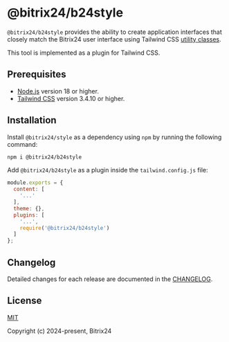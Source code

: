 # @bitrix24/b24style
`@bitrix24/b24style` provides the ability to create application interfaces that closely match the Bitrix24 user interface using Tailwind CSS [utility classes](https://tailwindcss.com/docs/utility-first).

This tool is implemented as a plugin for Tailwind CSS.

## Prerequisites

- [Node.js](https://nodejs.org/) version 18 or higher.
- [Tailwind CSS](https://tailwindcss.com/) version 3.4.10 or higher.

## Installation

Install `@bitrix24/style` as a dependency using `npm` by running the following command:

```bash
npm i @bitrix24/b24style
```

Add `@bitrix24/b24style` as a plugin inside the `tailwind.config.js` file:

```js
module.exports = {
  content: [
    '...'
  ],
  theme: {},
  plugins: [
    '...',
    require('@bitrix24/b24style')
  ]
};
```

## Changelog

Detailed changes for each release are documented in the [CHANGELOG](https://github.com/bitrix24/b24style/blob/main/CHANGELOG.md).

## License

[MIT](https://github.com/bitrix24/b24style/blob/main/LICENSE)

Copyright (c) 2024-present, Bitrix24